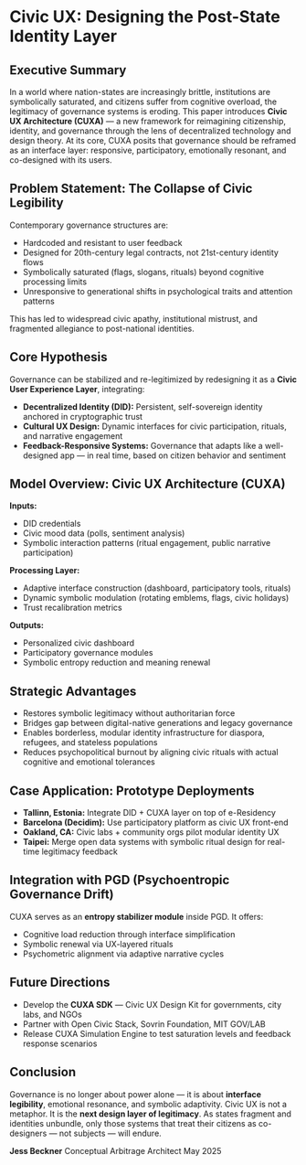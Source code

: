 # Civic UX: Designing the Post-State Identity Layer

## Executive Summary

In a world where nation-states are increasingly brittle, institutions are symbolically saturated, and citizens suffer from cognitive overload, the legitimacy of governance systems is eroding. This paper introduces **Civic UX Architecture (CUXA)** — a new framework for reimagining citizenship, identity, and governance through the lens of decentralized technology and design theory. At its core, CUXA posits that governance should be reframed as an interface layer: responsive, participatory, emotionally resonant, and co-designed with its users.

## Problem Statement: The Collapse of Civic Legibility

Contemporary governance structures are:

* Hardcoded and resistant to user feedback
* Designed for 20th-century legal contracts, not 21st-century identity flows
* Symbolically saturated (flags, slogans, rituals) beyond cognitive processing limits
* Unresponsive to generational shifts in psychological traits and attention patterns

This has led to widespread civic apathy, institutional mistrust, and fragmented allegiance to post-national identities.

## Core Hypothesis

Governance can be stabilized and re-legitimized by redesigning it as a **Civic User Experience Layer**, integrating:

* **Decentralized Identity (DID):** Persistent, self-sovereign identity anchored in cryptographic trust
* **Cultural UX Design:** Dynamic interfaces for civic participation, rituals, and narrative engagement
* **Feedback-Responsive Systems:** Governance that adapts like a well-designed app — in real time, based on citizen behavior and sentiment

## Model Overview: Civic UX Architecture (CUXA)

**Inputs:**

* DID credentials
* Civic mood data (polls, sentiment analysis)
* Symbolic interaction patterns (ritual engagement, public narrative participation)

**Processing Layer:**

* Adaptive interface construction (dashboard, participatory tools, rituals)
* Dynamic symbolic modulation (rotating emblems, flags, civic holidays)
* Trust recalibration metrics

**Outputs:**

* Personalized civic dashboard
* Participatory governance modules
* Symbolic entropy reduction and meaning renewal

## Strategic Advantages

* Restores symbolic legitimacy without authoritarian force
* Bridges gap between digital-native generations and legacy governance
* Enables borderless, modular identity infrastructure for diaspora, refugees, and stateless populations
* Reduces psychopolitical burnout by aligning civic rituals with actual cognitive and emotional tolerances

## Case Application: Prototype Deployments

* **Tallinn, Estonia:** Integrate DID + CUXA layer on top of e-Residency
* **Barcelona (Decidim):** Use participatory platform as civic UX front-end
* **Oakland, CA:** Civic labs + community orgs pilot modular identity UX
* **Taipei:** Merge open data systems with symbolic ritual design for real-time legitimacy feedback

## Integration with PGD (Psychoentropic Governance Drift)

CUXA serves as an **entropy stabilizer module** inside PGD. It offers:

* Cognitive load reduction through interface simplification
* Symbolic renewal via UX-layered rituals
* Psychometric alignment via adaptive narrative cycles

## Future Directions

* Develop the **CUXA SDK** — Civic UX Design Kit for governments, city labs, and NGOs
* Partner with Open Civic Stack, Sovrin Foundation, MIT GOV/LAB
* Release CUXA Simulation Engine to test saturation levels and feedback response scenarios

## Conclusion

Governance is no longer about power alone — it is about **interface legibility**, emotional resonance, and symbolic adaptivity. Civic UX is not a metaphor. It is the **next design layer of legitimacy**. As states fragment and identities unbundle, only those systems that treat their citizens as co-designers — not subjects — will endure.

**Jess Beckner**
Conceptual Arbitrage Architect
May 2025
